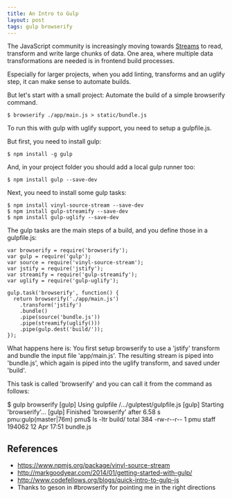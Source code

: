 ```yaml
---
title: An Intro to Gulp
layout: post
tags: gulp browserify
---
```

The JavaScript community is increasingly moving towards [Streams](http://en.wikipedia.org/wiki/Stream_(computing)) to read, transform and write large chunks of data. One area, where multiple data transformations are needed is in frontend build processes.

Especially for larger projects, when you add linting, transforms and an uglify step, it can make sense to automate builds.

But let's start with a small project: Automate the build of a simple browserify command. 

    $ browserify ./app/main.js > static/bundle.js

To run this with gulp with uglify support, you need to setup a gulpfile.js.

But first, you need to install gulp:

    $ npm install -g gulp

And, in your project folder you should add a local gulp runner too:

    $ npm install gulp --save-dev

Next, you need to install some gulp tasks:

    $ npm install vinyl-source-stream --save-dev
    $ npm install gulp-streamify --save-dev
    $ npm install gulp-uglify --save-dev

The gulp tasks are the main steps of a build, and you define those in a gulpfile.js:

    var browserify = require('browserify');
    var gulp = require('gulp');
    var source = require('vinyl-source-stream');
    var jstify = require('jstify');
    var streamify = require('gulp-streamify');
    var uglify = require('gulp-uglify');
    
    gulp.task('browserify', function() {
      return browserify('./app/main.js')
        .transform('jstify')
        .bundle()
        .pipe(source('bundle.js'))
        .pipe(streamify(uglify()))
        .pipe(gulp.dest('build/'));
    });

What happens here is: You first setup browserify to use a 'jstify' transform and bundle the input file 'app/main.js'. The resulting stream is piped into 'bundle.js', which again is piped into the uglify transform, and saved under 'build'.

This task is called 'browserify' and you can call it from the command as follows:

  $ gulp browserify
  [gulp] Using gulpfile /.../gulptest/gulpfile.js
  [gulp] Starting 'browserify'...
  [gulp] Finished 'browserify' after 6.58 s
  pmu:gulp(master|76m) pmu$ ls -ltr build/
  total 384
  -rw-r--r--  1 pmu  staff  194062 12 Apr 17:51 bundle.js

## References

* https://www.npmjs.org/package/vinyl-source-stream
* http://markgoodyear.com/2014/01/getting-started-with-gulp/
* http://www.codefellows.org/blogs/quick-intro-to-gulp-js
* Thanks to geson in #browserify for pointing me in the right directions
